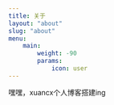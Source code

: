 ```yaml
---
title: 关于
layout: "about"
slug: "about"
menu:
    main: 
        weight: -90
        params:
            icon: user
---
```

嘿嘿，xuancx个人博客搭建ing
